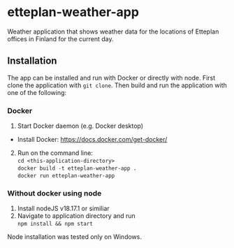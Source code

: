 # etteplan-weather-app
Weather application that shows weather data for the locations of Etteplan offices in Finland for the current day.

## Installation
The app can be installed and run with Docker or directly with node. First clone the application with `git clone`. Then build and run the application with one of the following:  

### Docker
1. Start Docker daemon (e.g. Docker desktop)  
- Install Docker: https://docs.docker.com/get-docker/  
2. Run on the command line:  
`cd <this-application-directory>`  
`docker build -t etteplan-weather-app .`  
`docker run etteplan-weather-app`  

### Without docker using node
1. Install nodeJS v18.17.1 or similiar  
2. Navigate to application directory and run  
`npm install && npm start`  

Node installation was tested only on Windows.  


